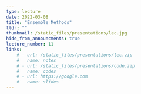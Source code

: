 ```yaml
---
type: lecture
date: 2022-03-08
title: "Ensemble Methods"
tldr: ""
thumbnail: /static_files/presentations/lec.jpg
hide_from_announcments: true
lecture_number: 11
links: 
    # - url: /static_files/presentations/lec.zip
    #   name: notes
    # - url: /static_files/presentations/code.zip
    #   name: codes
    # - url: https://google.com
    #   name: slides
---
```

<!-- **Suggested Readings:** -->
<!-- - [Readings 1](http://example.com) -->
